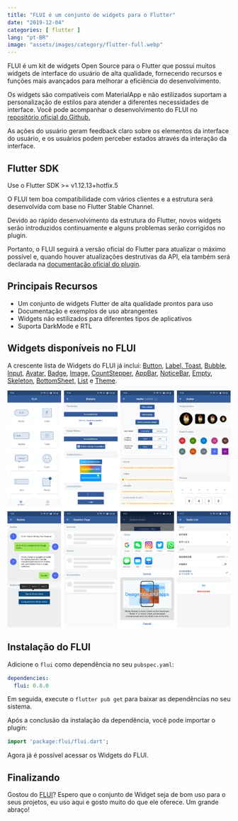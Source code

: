 ```yaml
---
title: "FLUI é um conjunto de widgets para o Flutter"
date: "2019-12-04"
categories: [ flutter ]
lang: "pt-BR"
image: "assets/images/category/flutter-full.webp"
---
```


FLUI é um kit de widgets Open Source para o Flutter que possui muitos widgets de interface do usuário de alta qualidade, fornecendo recursos e funções mais avançados para melhorar a eficiência do desenvolvimento.

Os widgets são compatíveis com MaterialApp e não estilizados suportam a personalização de estilos para atender a diferentes necessidades de interface. Você pode acompanhar o desenvolvimento do FLUI no [repositório oficial do Github.](https://github.com/Rannie/flui/)

As ações do usuário geram feedback claro sobre os elementos da interface do usuário, e os usuários podem perceber estados através da interação da interface.

## Flutter SDK

Use o Flutter SDK >= v1.12.13+hotfix.5

O FLUI tem boa compatibilidade com vários clientes e a estrutura será desenvolvida com base no Flutter Stable Channel.

Devido ao rápido desenvolvimento da estrutura do Flutter, novos widgets serão introduzidos continuamente e alguns problemas serão corrigidos no plugin.

Portanto, o FLUI seguirá a versão oficial do Flutter para atualizar o máximo possível e, quando houver atualizações destrutivas da API, ela também será declarada na [documentação oficial do plugin](https://www.flui.xin/en/).

## Principais Recursos

- Um conjunto de widgets Flutter de alta qualidade prontos para uso
- Documentação e exemplos de uso abrangentes
- Widgets não estilizados para diferentes tipos de aplicativos
- Suporta DarkMode e RTL

## Widgets disponíveis no FLUI

A crescente lista de Widgets do FLUI já inclui: [Button](https://www.flui.xin/en/widgets/button.html), [Label, Toast,](https://www.flui.xin/en/widgets/button.html) [Bubble](https://www.flui.xin/en/widgets/button.html), [Input](https://www.flui.xin/en/widgets/button.html), [Avatar,](https://www.flui.xin/en/widgets/button.html) [Badge,](https://www.flui.xin/en/widgets/button.html) [Image,](https://www.flui.xin/en/widgets/button.html) [CountStepper](https://www.flui.xin/en/widgets/button.html), [AppBar](https://www.flui.xin/en/widgets/button.html), [NoticeBar](https://www.flui.xin/en/widgets/button.html), [Empty](https://www.flui.xin/en/widgets/button.html), [Skeleton](https://www.flui.xin/en/widgets/button.html), [BottomSheet,](https://www.flui.xin/en/widgets/button.html) [List](https://www.flui.xin/en/widgets/button.html) e [Theme](https://www.flui.xin/en/widgets/button.html).

![FLUI é um conjunto de widgets para usar com o Flutter](/assets/images/flui-widget-kit-flutter-964x1024.png)

## Instalação do FLUI

Adicione o `flui` como dependência no seu `pubspec.yaml`:

```yaml
dependencies:
  flui: 0.8.0
```

Em seguida, execute o `flutter pub get` para baixar as dependências no seu sistema.

Após a conclusão da instalação da dependência, você pode importar o plugin:

```dart
import 'package:flui/flui.dart';
```

Agora já é possível acessar os Widgets do FLUI.

## Finalizando

Gostou do [FLUI](https://www.luizeof.com.br/flui-e-um-conjunto-de-widgets-para-o-flutter/)? Espero que o conjunto de Widget seja de bom uso para o seus projetos, eu uso aqui e gosto muito do que ele oferece. Um grande abraço!
